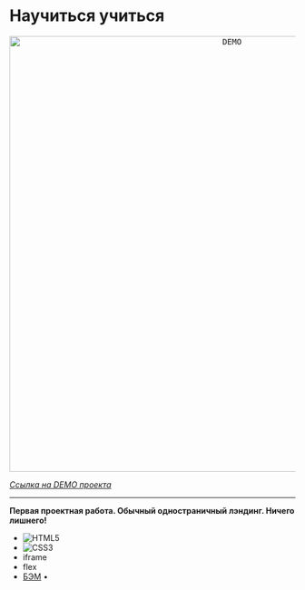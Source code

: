 # Научиться учиться
<p align="center"><kbd> <img width="768" height="auto" align="center" src="./DEMO.gif" alt="DEMO"> </kbd></p>

*[Ссылка на DEMO проекта](https://cactys.github.io/how-to-learn/ "Научиться учиться")*

___
**Первая проектная работа. Обычный одностраничный лэндинг. Ничего лишнего!**

- ![HTML5](https://img.shields.io/badge/html5-%23E34F26.svg?style=for-the-badge&logo=html5&logoColor=white)
- ![CSS3](https://img.shields.io/badge/css3-%231572B6.svg?style=for-the-badge&logo=css3&logoColor=white)
- iframe
- flex
- <a href="https://ru.bem.info/" target="_blank">БЭМ</a> •
